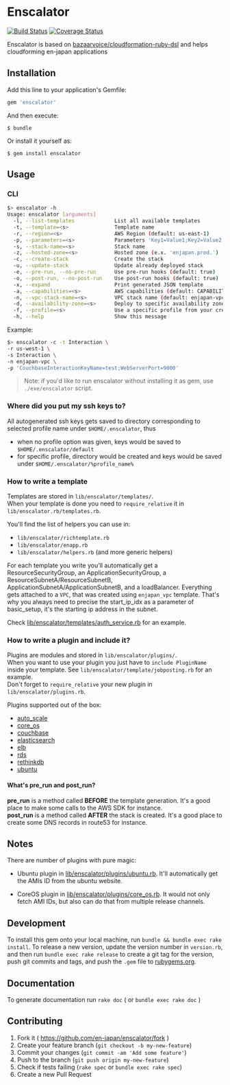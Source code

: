 # Enscalator

[![Build Status](https://magnum.travis-ci.com/en-japan/enscalator.svg?token=hzDTonLsrtFjB1EvbfNy&branch=master)](https://magnum.travis-ci.com/en-japan/enscalator)
[![Coverage Status](***REMOVED***c)](***REMOVED***)

Enscalator is based on [bazaarvoice/cloudformation-ruby-dsl](https://github.com/bazaarvoice/cloudformation-ruby-dsl) 
and helps cloudforming en-japan applications

## Installation

Add this line to your application's Gemfile:

```ruby
gem 'enscalator'
```

And then execute:

    $ bundle

Or install it yourself as:

    $ gem install enscalator

## Usage

### CLI

```bash
$> enscalator -h
Usage: enscalator [arguments]
  -l, --list-templates             List all available templates
  -t, --template=<s>               Template name
  -r, --region=<s>                 AWS Region (default: us-east-1)
  -p, --parameters=<s>             Parameters 'Key1=Value1;Key2=Value2'
  -s, --stack-name=<s>             Stack name
  -z, --hosted-zone=<s>            Hosted zone (e.x. 'enjapan.prod.')
  -c, --create-stack               Create the stack
  -u, --update-stack               Update already deployed stack
  -e, --pre-run, --no-pre-run      Use pre-run hooks (default: true)
  -o, --post-run, --no-post-run    Use post-run hooks (default: true)
  -x, --expand                     Print generated JSON template
  -a, --capabilities=<s>           AWS capabilities (default: CAPABILITY_IAM)
  -n, --vpc-stack-name=<s>         VPC stack name (default: enjapan-vpc)
  -d, --availability-zone=<s>      Deploy to specific availability zone (default: all)
  -f, --profile=<s>                Use a specific profile from your credential file
  -h, --help                       Show this message
```

Example:
```bash
$> enscalator -c -t Interaction \
-r us-west-1 \
-s Interaction \
-n enjapan-vpc \
-p 'CouchbaseInteractionKeyName=test;WebServerPort=9000'
```

> Note: if you'd like to run enscalator without installing it as gem, use `./exe/enscalator` script.

### Where did you put my ssh keys to?

All autogenerated ssh keys gets saved to directory corresponding to selected profile name
under `$HOME/.enscalator`, thus

* when no profile option was given, keys would be saved to `$HOME/.enscalator/default`
* for specific profile, directory would be created and keys would be saved under `$HOME/.enscalator/%profile_name%`

### How to write a template
Templates are stored in `lib/enscalator/templates/`.  
When your template is done you need to `require_relative` it in `lib/enscalator.rb/templates.rb`.

You'll find the list of helpers you can use in:

* `lib/enscalator/richtemplate.rb`
* `lib/enscalator/enapp.rb`
* `lib/enscalator/helpers.rb` (and more generic helpers)

For each template you write you'll automatically get a ResourceSecurityGroup, an ApplicationSecurityGroup, 
a ResourceSubnetA/ResourceSubnetB, ApplicationSubnetA/ApplicationSubnetB, and a loadBalancer. 
Everything gets attached to a `VPC`, that was created using `enjapan_vpc` template.
That's why you always need to precise the start_ip_idx as a parameter of basic_setup,
it's the starting ip address in the subnet.

Check [lib/enscalator/templates/auth_service.rb](lib/enscalator/templates/auth_service.rb) for an example.


### How to write a plugin and include it?
Plugins are modules and stored in `lib/enscalator/plugins/`.  
When you want to use your plugin you just have to `include PluginName` inside your template.
See `lib/enscalator/template/jobposting.rb` for an example.  
Don't forget to `require_relative` your new plugin in `lib/enscalator/plugins.rb`.

Plugins supported out of the box:

* [auto_scale](lib/enscalator/plugins/auto_scale.rb)
* [core_os](lib/enscalator/plugins/core_os.rb)
* [couchbase](lib/enscalator/plugins/couchbase.rb)
* [elasticsearch](lib/enscalator/plugins/elasticsearch.rb)
* [elb](lib/enscalator/plugins/elb.rb)
* [rds](lib/enscalator/plugins/rds.rb)
* [rethinkdb](lib/enscalator/plugins/rethinkdb.rb)
* [ubuntu](lib/enscalator/plugins/ubuntu.rb)

#### What's pre_run and post_run?
**pre_run** is a method called **BEFORE** the template generation. It's a good place to make some calls to the AWS SDK for instance.  
**post_run** is a method called **AFTER** the stack is created. It's a good place to create some DNS records in route53 for instance.

## Notes

There are number of plugins with pure magic:

* Ubuntu plugin in [lib/enscalator/plugins/ubuntu.rb](lib/enscalator/plugins/ubuntu.rb). 
It'll automatically get the AMIs ID from the ubuntu website.

* CoreOS plugin in [lib/enscalator/plugins/core_os.rb](lib/enscalator/plugins/core_os.rb).
It would not only fetch AMI IDs, but also can do that from multiple release channels.

## Development

To install this gem onto your local machine, run `bundle && bundle exec rake install`.
To release a new version, update the version number in `version.rb`, and then run `bundle exec rake release` 
to create a git tag for the version, push git commits and tags, 
and push the `.gem` file to [rubygems.org](https://rubygems.org).

## Documentation

To generate documentation run `rake doc` ( or `bundle exec rake doc` )

## Contributing

1. Fork it ( https://github.com/en-japan/enscalator/fork )
2. Create your feature branch (`git checkout -b my-new-feature`)
3. Commit your changes (`git commit -am 'Add some feature'`)
4. Push to the branch (`git push origin my-new-feature`)
5. Check if tests failing (`rake spec` or `bundle exec rake spec`)
6. Create a new Pull Request
